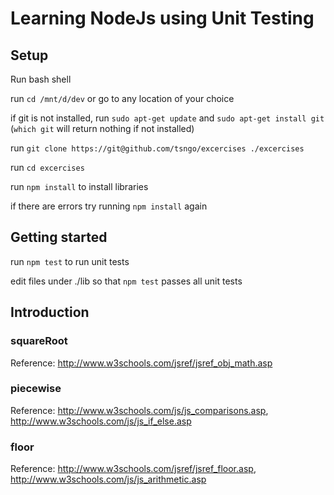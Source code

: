 # Learning NodeJs using Unit Testing

## Setup
Run bash shell

run `cd /mnt/d/dev` or go to any location of your choice

if git is not installed, run `sudo apt-get update` and `sudo apt-get install git` (`which git` will return nothing if not installed)

run `git clone https://git@github.com/tsngo/excercises ./excercises`

run `cd excercises`

run `npm install` to install libraries

if there are errors try running `npm install` again


## Getting started
run `npm test` to run unit tests

edit files under ./lib so that `npm test` passes all unit tests

## Introduction
### squareRoot
Reference: http://www.w3schools.com/jsref/jsref_obj_math.asp

### piecewise
Reference: http://www.w3schools.com/js/js_comparisons.asp, http://www.w3schools.com/js/js_if_else.asp

### floor
Reference: http://www.w3schools.com/jsref/jsref_floor.asp, http://www.w3schools.com/js/js_arithmetic.asp